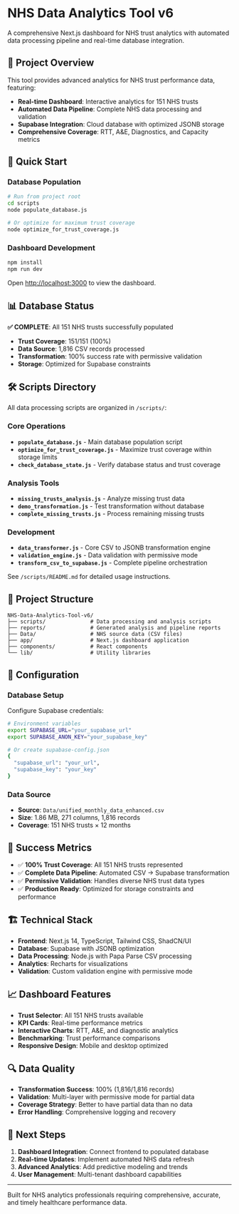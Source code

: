 # NHS Data Analytics Tool v6

A comprehensive Next.js dashboard for NHS trust analytics with automated data processing pipeline and real-time database integration.

## 🏥 Project Overview

This tool provides advanced analytics for NHS trust performance data, featuring:
- **Real-time Dashboard**: Interactive analytics for 151 NHS trusts
- **Automated Data Pipeline**: Complete NHS data processing and validation
- **Supabase Integration**: Cloud database with optimized JSONB storage
- **Comprehensive Coverage**: RTT, A&E, Diagnostics, and Capacity metrics

## 🚀 Quick Start

### Database Population
```bash
# Run from project root
cd scripts
node populate_database.js

# Or optimize for maximum trust coverage
node optimize_for_trust_coverage.js
```

### Dashboard Development
```bash
npm install
npm run dev
```
Open [http://localhost:3000](http://localhost:3000) to view the dashboard.

## 📊 Database Status

**✅ COMPLETE**: All 151 NHS trusts successfully populated
- **Trust Coverage**: 151/151 (100%)
- **Data Source**: 1,816 CSV records processed
- **Transformation**: 100% success rate with permissive validation
- **Storage**: Optimized for Supabase constraints

## 🛠 Scripts Directory

All data processing scripts are organized in `/scripts/`:

### Core Operations
- **`populate_database.js`** - Main database population script
- **`optimize_for_trust_coverage.js`** - Maximize trust coverage within storage limits
- **`check_database_state.js`** - Verify database status and trust coverage

### Analysis Tools
- **`missing_trusts_analysis.js`** - Analyze missing trust data
- **`demo_transformation.js`** - Test transformation without database
- **`complete_missing_trusts.js`** - Process remaining missing trusts

### Development
- **`data_transformer.js`** - Core CSV to JSONB transformation engine
- **`validation_engine.js`** - Data validation with permissive mode
- **`transform_csv_to_supabase.js`** - Complete pipeline orchestration

See `/scripts/README.md` for detailed usage instructions.

## 📁 Project Structure

```
NHS-Data-Analytics-Tool-v6/
├── scripts/              # Data processing and analysis scripts
├── reports/              # Generated analysis and pipeline reports
├── Data/                 # NHS source data (CSV files)
├── app/                  # Next.js dashboard application
├── components/           # React components
└── lib/                  # Utility libraries
```

## 🔧 Configuration

### Database Setup
Configure Supabase credentials:
```bash
# Environment variables
export SUPABASE_URL="your_supabase_url"
export SUPABASE_ANON_KEY="your_supabase_key"

# Or create supabase-config.json
{
  "supabase_url": "your_url",
  "supabase_key": "your_key"
}
```

### Data Source
- **Source**: `Data/unified_monthly_data_enhanced.csv`
- **Size**: 1.86 MB, 271 columns, 1,816 records
- **Coverage**: 151 NHS trusts × 12 months

## 🎯 Success Metrics

- ✅ **100% Trust Coverage**: All 151 NHS trusts represented
- ✅ **Complete Data Pipeline**: Automated CSV → Supabase transformation
- ✅ **Permissive Validation**: Handles diverse NHS trust data types
- ✅ **Production Ready**: Optimized for storage constraints and performance

## 🏗 Technical Stack

- **Frontend**: Next.js 14, TypeScript, Tailwind CSS, ShadCN/UI
- **Database**: Supabase with JSONB optimization
- **Data Processing**: Node.js with Papa Parse CSV processing
- **Analytics**: Recharts for visualizations
- **Validation**: Custom validation engine with permissive mode

## 📈 Dashboard Features

- **Trust Selector**: All 151 NHS trusts available
- **KPI Cards**: Real-time performance metrics
- **Interactive Charts**: RTT, A&E, and diagnostic analytics
- **Benchmarking**: Trust performance comparisons
- **Responsive Design**: Mobile and desktop optimized

## 🔍 Data Quality

- **Transformation Success**: 100% (1,816/1,816 records)
- **Validation**: Multi-layer with permissive mode for partial data
- **Coverage Strategy**: Better to have partial data than no data
- **Error Handling**: Comprehensive logging and recovery

## 🚀 Next Steps

1. **Dashboard Integration**: Connect frontend to populated database
2. **Real-time Updates**: Implement automated NHS data refresh
3. **Advanced Analytics**: Add predictive modeling and trends
4. **User Management**: Multi-tenant dashboard capabilities

---

Built for NHS analytics professionals requiring comprehensive, accurate, and timely healthcare performance data.